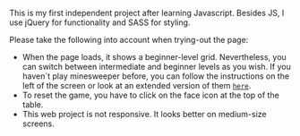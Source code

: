 This is my first independent project after learning Javascript. Besides JS, I use jQuery for functionality and SASS for styling. 

Please take the following into account when trying-out the page:
* When the page loads, it shows a beginner-level grid. Nevertheless, you can switch between intermediate and beginner levels as you wish. If you haven´t play minesweeper before, you can follow the instructions on the left of the screen or look at an extended version of them [`here`](http://www.freeminesweeper.org/help/minehelpinstructions.html).
* To reset the game, you have to click on the face icon at the top of the table.
* This web project is not responsive. It looks better on medium-size screens.
